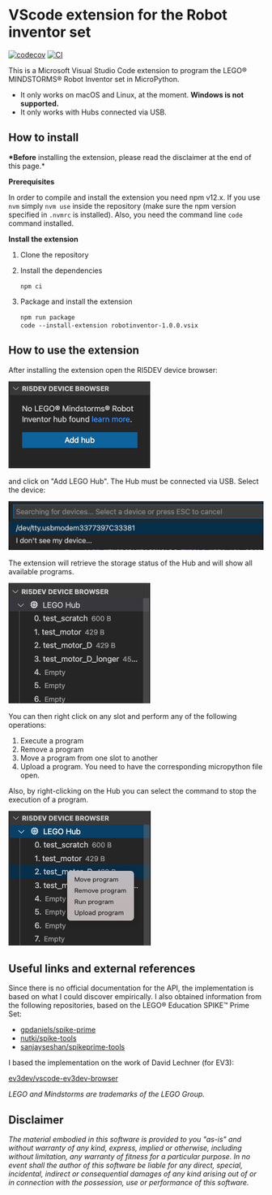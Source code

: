 # VScode extension for the Robot inventor set

[![codecov](https://codecov.io/gh/robmosca/robotinventor-vscode/graph/badge.svg?token=CPJNM9ZTKA)](https://codecov.io/gh/robmosca/robotinventor-vscode)
[![CI](https://github.com/robmosca/robotinventor-vscode/actions/workflows/main.yml/badge.svg)](https://github.com/robmosca/robotinventor-vscode/actions/workflows/main.yml)

This is a Microsoft Visual Studio Code extension to
program the LEGO® MINDSTORMS® Robot Inventor set in MicroPython.

- It only works on macOS and Linux, at the moment. **Windows is not supported.**
- It only works with Hubs connected via USB.

## How to install

**\*Before** installing the extension, please read the disclaimer at the end of this
page.\*

**Prerequisites**

In order to compile and install the extension you need npm v12.x. If you use
`nvm` simply `nvm use` inside the repository (make sure the npm version
specified in `.nvmrc` is installed).
Also, you need the command line `code` command installed.

**Install the extension**

1. Clone the repository
2. Install the dependencies

   ```
   npm ci
   ```

3. Package and install the extension

   ```
   npm run package
   code --install-extension robotinventor-1.0.0.vsix
   ```

## How to use the extension

After installing the extension open the RI5DEV device browser:

![Connect Hub](./imgs/connect_hub.png)

and click on "Add LEGO Hub". The Hub must be connected via USB. Select the
device:

![Select device](./imgs/select_device.png)

The extension will retrieve the storage status of the Hub and will show all
available programs.

![Storage status](./imgs/storage_status.png)

You can then right click on any slot and perform any of the
following operations:

1. Execute a program
2. Remove a program
3. Move a program from one slot to another
4. Upload a program. You need to have the corresponding micropython file open.

Also, by right-clicking on the Hub you can select the command to stop the
execution of a program.

![Commands](./imgs/commands.png)

## Useful links and external references

Since there is no official documentation for the API, the implementation is based
on what I could discover empirically.
I also obtained information from the following repositories, based on the LEGO®
Education SPIKE™️ Prime Set:

- [gpdaniels/spike-prime](https://github.com/gpdaniels/spike-prime/blob/master/specifications/stm32f413.pdf)
- [nutki/spike-tools](https://github.com/nutki/spike-tools)
- [sanjayseshan/spikeprime-tools](https://github.com/sanjayseshan/spikeprime-tools)

I based the implementation on the work of David Lechner (for EV3):

[ev3dev/vscode-ev3dev-browser](https://github.com/ev3dev/vscode-ev3dev-browser)

_LEGO and Mindstorms are trademarks of the LEGO Group._

## Disclaimer

_The material embodied in this software is provided to you "as-is" and without_
_warranty of any kind, express, implied or otherwise, including without_
_limitation, any warranty of fitness for a particular purpose. In no event shall_
_the author of this software be liable for any direct, special, incidental,_
_indirect or consequential damages of any kind arising out of or in connection_
_with the possession, use or performance of this software._
